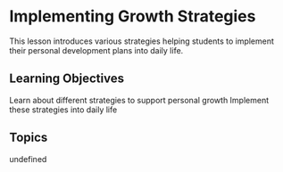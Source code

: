 # Implementing Growth Strategies

This lesson introduces various strategies helping students to implement their personal development plans into daily life.

## Learning Objectives
Learn about different strategies to support personal growth
Implement these strategies into daily life

## Topics
undefined